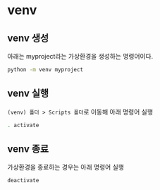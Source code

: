 # venv



## venv 생성

아래는 myproject라는 가상환경을 생성하는 명령어이다.

```bash
python -m venv myproject
```



## venv 실행

`(venv) 폴더 > Scripts 폴더`로 이동해 아래 명령어 실행

```bash
. activate
```



## venv 종료

가상환경을 종료하는 경우는 아래 명령어 실행

```bash
deactivate
```



